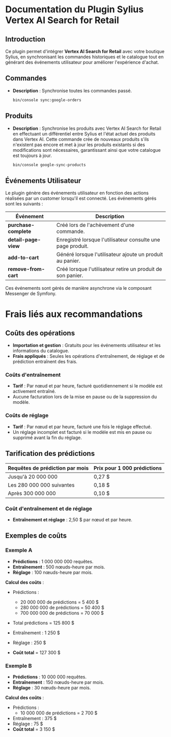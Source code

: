
# Documentation du Plugin Sylius Vertex AI Search for Retail

## Introduction

Ce plugin permet d'intégrer **Vertex AI Search for Retail** avec votre boutique Sylius, en synchronisant les commandes historiques et le catalogue tout en générant des événements utilisateur pour améliorer l'expérience d'achat.

## Commandes

- **Description** : Synchronise toutes les commandes passé.
  ```bash
  bin/console sync:google-orders
  ```

## Produits

- **Description** : Synchronise les produits avec Vertex AI Search for Retail en effectuant un différentiel entre Sylius et l'état actuel des produits dans Vertex AI. Cette commande crée de nouveaux produits s'ils n'existent pas encore et met à jour les produits existants si des modifications sont nécessaires, garantissant ainsi que votre catalogue est toujours à jour.
  ```bash
  bin/console google-sync-products
  ```

## Événements Utilisateur

Le plugin génère des événements utilisateur en fonction des actions réalisées par un customer lorsqu'il est connecté. Les événements gérés sont les suivants :

| Événement              | Description                                                  |
|-----------------------|--------------------------------------------------------------|
| **purchase-complete** | Créé lors de l'achèvement d'une commande.                   |
| **detail-page-view**  | Enregistré lorsque l'utilisateur consulte une page produit.  |
| **add-to-cart**      | Généré lorsque l'utilisateur ajoute un produit au panier.    |
| **remove-from-cart**  | Créé lorsque l'utilisateur retire un produit de son panier.   |

Ces événements sont gérés de manière asynchrone via le composant Messenger de Symfony.


# Frais liés aux recommandations

## Coûts des opérations
- **Importation et gestion** : Gratuits pour les événements utilisateur et les informations du catalogue.
- **Frais appliqués** : Seules les opérations d'entraînement, de réglage et de prédiction entraînent des frais.

### Coûts d'entraînement
- **Tarif** : Par nœud et par heure, facturé quotidiennement si le modèle est activement entraîné.
- Aucune facturation lors de la mise en pause ou de la suppression du modèle.

### Coûts de réglage
- **Tarif** : Par nœud et par heure, facturé une fois le réglage effectué.
- Un réglage incomplet est facturé si le modèle est mis en pause ou supprimé avant la fin du réglage.

## Tarification des prédictions
| Requêtes de prédiction par mois   | Prix pour 1 000 prédictions |
|------------------------------------|-----------------------------|
| Jusqu'à 20 000 000                 | 0,27 $                      |
| Les 280 000 000 suivantes           | 0,18 $                      |
| Après 300 000 000                  | 0,10 $                      |

### Coût d'entraînement et de réglage
- **Entraînement et réglage** : 2,50 $ par nœud et par heure.

## Exemples de coûts

### Exemple A
- **Prédictions** : 1 000 000 000 requêtes.
- **Entraînement** : 500 nœuds-heure par mois.
- **Réglage** : 100 nœuds-heure par mois.

**Calcul des coûts** :
- Prédictions :
    - 20 000 000 de prédictions = 5 400 $
    - 280 000 000 de prédictions = 50 400 $
    - 700 000 000 de prédictions = 70 000 $
- Total prédictions = 125 800 $

- Entraînement : 1 250 $
- Réglage : 250 $
- **Coût total** = 127 300 $

### Exemple B
- **Prédictions** : 10 000 000 requêtes.
- **Entraînement** : 150 nœuds-heure par mois.
- **Réglage** : 30 nœuds-heure par mois.

**Calcul des coûts** :
- Prédictions :
    - 10 000 000 de prédictions = 2 700 $
- Entraînement : 375 $
- Réglage : 75 $
- **Coût total** = 3 150 $ 
